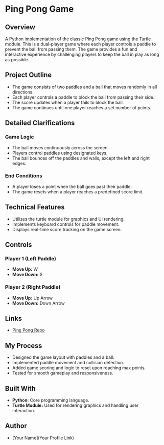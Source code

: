 # Ping Pong Game

## Overview

A Python implementation of the classic Ping Pong game using the Turtle module. This is a dual-player game where each player controls a paddle to prevent the ball from passing them. The game provides a fun and interactive experience by challenging players to keep the ball in play as long as possible.

## Project Outline

- The game consists of two paddles and a ball that moves randomly in all directions.
- Each player controls a paddle to block the ball from passing their side.
- The score updates when a player fails to block the ball.
- The game continues until one player reaches a set number of points.

## Detailed Clarifications

### Game Logic

- The ball moves continuously across the screen.
- Players control paddles using designated keys.
- The ball bounces off the paddles and walls, except the left and right edges.

### End Conditions

- A player loses a point when the ball goes past their paddle.
- The game resets when a player reaches a predefined score limit.

## Technical Features

- Utilizes the turtle module for graphics and UI rendering.
- Implements keyboard controls for paddle movement.
- Displays real-time score tracking on the game screen.

## Controls

### Player 1 (Left Paddle)

- **Move Up:** W
- **Move Down:** S

### Player 2 (Right Paddle)

- **Move Up:** Up Arrow
- **Move Down:** Down Arrow

## Links

- [Ping Pong Repo](https://github.com/NC-Aravindh/Ping_Pong)

## My Process

- Designed the game layout with paddles and a ball.
- Implemented paddle movement and collision detection.
- Added game scoring and logic to reset upon reaching max points.
- Tested for smooth gameplay and responsiveness.

## Built With

- **Python:** Core programming language.
- **Turtle Module:** Used for rendering graphics and handling user interaction.

## Author

- [Your Name](Your Profile Link)
